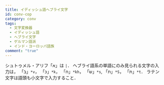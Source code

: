 ```yaml
---
title: イディッシュ語ヘブライ文字
id: conv-cop
category: conv
tags:
  - 文字変換器
  - イディッシュ語
  - ヘブライ文字
  - ゲルマン語派
  - インド・ヨーロッパ語族
comment: "true"
---
```

シュトゥメル・アリフ「<span hebr>א</span>」は `|`．
ヘブライ語系の単語にのみ見られる文字の入力は，
「<span hebr>בֿ</span>」`*v`，
「<span hebr>כּ</span>」`*k`，
「<span hebr>ח</span>」`*kh`，
「<span hebr>שׂ</span>」`*s`,
「<span hebr>ת</span>」`*S`，
「<span hebr>תּ</span>」`*t`．
ラテン文字は語頭も小文字で入力すること．

<HLConverter src="/conv/yid.tsv" dirRight="rtl" fontRight="Noto Sans Hebrew" />
